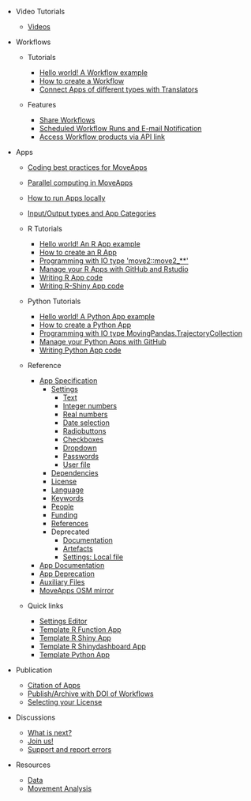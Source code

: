 - Video Tutorials
  - [Videos](video_tutorials.md)
- Workflows 
  - Tutorials
    - [Hello world! A Workflow example](hello_world_workflow.md)
    - [How to create a Workflow](create_workflow.md)
    - [Connect Apps of different types with Translators](translator.md)

  - Features
    - [Share Workflows](share_workflow.md)
    - [Scheduled Workflow Runs and E-mail Notification](scheduled_runs.md)
    - [Access Workflow products via API link](API.md)
  
- Apps 
  - [Coding best practices for MoveApps](best_practices_coding.md)
  - [Parallel computing in MoveApps](parallelcomp.md)
  - [How to run Apps locally](run_app_locally.md)
  - [Input/Output types and App Categories](IO_types.md)
  - R Tutorials
      - [Hello world! An R App example](hello_world_app.md)
      - [How to create an R App](create_app.md)
      - [Programming with IO type 'move2::move2_**'](programing_move2.md)
      - [Manage your R Apps with GitHub and Rstudio](manage_Rapp_github.md)
      - [Writing R App code](copilot-r-sdk.md)
      - [Writing R-Shiny App code](copilot-shiny-sdk.md)
  - Python Tutorials
      - [Hello world! A Python App example](hello_world_py_app.md)
      - [How to create a Python App](create_py_app.md)
      - [Programming with IO type MovingPandas.TrajectoryCollection](movingPandas_colnames.md)
      - [Manage your Python Apps with GitHub](manage_Pyapp_github.md)
      - [Writing Python App code](copilot-python-sdk.md)
  - Reference
    - [App Specification](appspec.md)
      - [Settings](/appspec/current/settings/README.md)
        - [Text](/appspec/current/settings/string.md)
        - [Integer numbers](/appspec/current/settings/integer.md)
        - [Real numbers](/appspec/current/settings/double.md)
        - [Date selection](/appspec/current/settings/timestamp.md)
        - [Radiobuttons](/appspec/current/settings/radiobuttons.md)
        - [Checkboxes](/appspec/current/settings/checkbox.md)
        - [Dropdown](/appspec/current/settings/dropdown.md)
        - [Passwords](appspec/current/settings/secret.md)
        - [User file](/appspec/current/settings/user_file.md)
      - [Dependencies](/appspec/current/dependencies_appspec.md)
      - [License](/appspec/current/license_appspec.md)
      - [Language](/appspec/current/language_appspec.md)
      - [Keywords](/appspec/current/keywords_appspec.md)
      - [People](/appspec/current/people_appspec.md)
      - [Funding](/appspec/current/funding_appspec.md)
      - [References](/appspec/current/references_appspec.md)
      - Deprecated
        - [Documentation](/appspec/v1.0/documentation_appspec.md)
        - [Artefacts](/appspec/v1.0/artefacts_appspec.md)
        - [Settings: Local file](/appspec/current/settings/local_file.md)
    - [App Documentation](README_file_description.md) 
    - [App Deprecation](app_deprecation.md)
    - [Auxiliary Files](auxiliary.md)
    - [MoveApps OSM mirror](OSMmirror.md)

  - Quick links
    - [Settings Editor](https://www.moveapps.org/apps/settingseditor ':ignore')
    - [Template R Function App](https://github.com/movestore/Template_R_Function_App ':ignore')
    - [Template R Shiny App](https://github.com/movestore/Template_R_Shiny_App ':ignore')
    - [Template R Shinydashboard App](https://github.com/movestore/Template_R_Shinydashboard_App ':ignore')
    - [Template Python App](https://github.com/movestore/Template_Python_App ':ignore') 

- Publication
  - [Citation of Apps](cite_app.md)
  - [Publish/Archive with DOI of Workflows](publish_workflow.md)
  - [Selecting your License](license.md)

- Discussions
  - [What is next?](whatsnext.md)
  - [Join us!](reachout.md)
  - [Support and report errors](support.md)

- Resources
  - [Data](resources_data.md)
  - [Movement Analysis](resources_movementanalysis.md)
